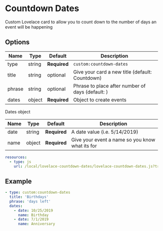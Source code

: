 # Countdown Dates
Custom Lovelace card to allow you to count down to the number of days an event will be happening

## Options

| Name | Type | Default | Description
| ---- | ---- | ------- | -----------
| type | string | **Required** | `custom:countdown-dates`
| title | string | optional | Give your card a new title (default: Countdown)
| phrase | string | optional | Phrase to place after number of days (default: )
| dates | object | **Required** | Object to create events

Dates object

| Name | Type | Default | Description
| ---- | ---- | ------- | -----------
| date | string | **Required** | A date value (i.e. 5/14/2019)
| name | object | **Required** | Give your event a name so you know what its for

```yaml
resources:
  - type: js
    url: /local/lovelace-countdown-dates/lovelace-countdown-dates.js?track=true
```

## Example
```yaml
- type: custom:countdown-dates
  title: 'Birthdays'
  phrase: 'days left'
  dates:
    - date: 10/25/2019
      name: Birthday
    - date: 7/1/2019
      name: Anniversary
```